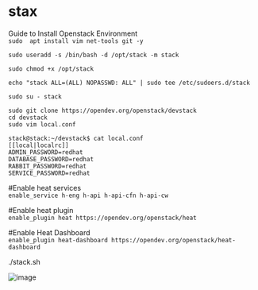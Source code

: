 # stax
Guide to Install Openstack Environment<br/>
`sudo  apt install vim net-tools git -y`<br/>

`sudo useradd -s /bin/bash -d /opt/stack -m stack`<br/>

`sudo chmod +x /opt/stack`

`echo "stack ALL=(ALL) NOPASSWD: ALL" | sudo tee /etc/sudoers.d/stack`<br/>


`sudo su - stack`<br/>

`sudo git clone https://opendev.org/openstack/devstack`<br/>
`cd devstack`<br/>
`sudo vim local.conf`<br/>


`stack@stack:~/devstack$ cat local.conf`<br/>
`[[local|localrc]]`<br/>
`ADMIN_PASSWORD=redhat`<br/>
`DATABASE_PASSWORD=redhat`<br/>
`RABBIT_PASSWORD=redhat`<br/>
`SERVICE_PASSWORD=redhat`<br/>

#Enable heat services<br/>
`enable_service h-eng h-api h-api-cfn h-api-cw`

#Enable heat plugin<br/>
`enable_plugin heat https://opendev.org/openstack/heat`

#Enable Heat Dashboard<br/>
`enable_plugin heat-dashboard https://opendev.org/openstack/heat-dashboard`




./stack.sh

![image](https://user-images.githubusercontent.com/103080332/181668527-1962a2ae-859c-4f4f-a598-b8a234de7ec8.png)

